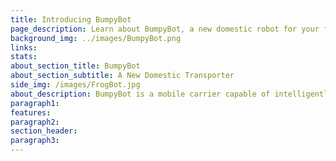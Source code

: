 ```yaml
---
title: Introducing BumpyBot
page_description: Learn about BumpyBot, a new domestic robot for your family developed by the Human Centered Robotics Lab and the Urban Information Lab at UT Austin.
background_img: ../images/BumpyBot.png
links:
stats:
about_section_title: BumpyBot
about_section_subtitle: A New Domestic Transporter
side_img: /images/FrogBot.jpg
about_description: BumpyBot is a mobile carrier capable of intelligently navigating indoor environments, avoiding collisions, and performing autonomous household tasks.
paragraph1:
features:
paragraph2:
section_header:
paragraph3:
---
```

